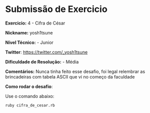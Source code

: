 # Submissão de Exercicio

**Exercicio:** 4 - Cifra de César

**Nickname:** yosh1tsune

**Nível Técnico:** - Junior

**Twitter**: https://twitter.com/_yosh1tsune

**Dificuldade de Resolução:** - Média

**Comentários:** Nunca tinha feito esse desafio, foi legal relembrar as brincadeiras com tabela ASCII que vi no começo da faculdade

**Como rodar o desafio**: 

Use o comando abaixo: 
```bash
ruby cifra_de_cesar.rb
```